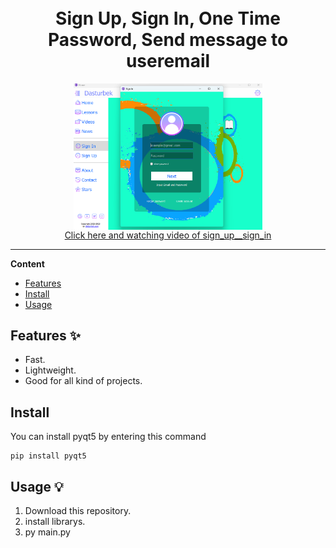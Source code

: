 <div align="center">

  <br>
  <br>
  <h1>
    <b>Sign Up, Sign In, One Time Password, Send message to useremail</b>
    <br>
  </h1>
    <a href="https://www.youtube.com/watch?v=rmcR3zz3Q5c">
      <img src="https://github.com/dasturbek/sign_up__sign_in__one_time_password_send_message_email/blob/master/img.png" width=60% align="center"><br>
      Click here and watching video of sign_up__sign_in
    </a>
    
</div>

---

**Content**

* [Features](##features)
* [Install](##install)
* [Usage](##usage)

## Features ✨
* Fast.
* Lightweight.
* Good for all kind of projects.

## Install

You can install pyqt5 by entering this command
```
pip install pyqt5
```

## Usage 💡
1. Download this repository.
2. install librarys.
3. py main.py
